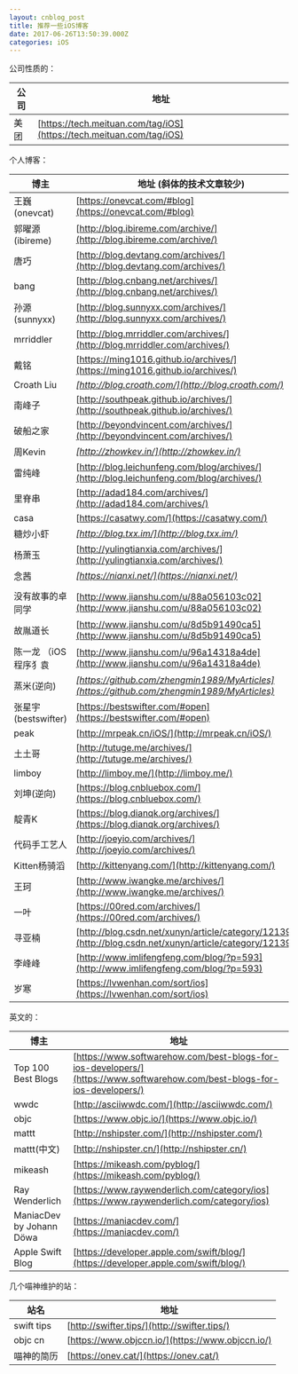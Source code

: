 ```yaml
---
layout: cnblog_post
title: 推荐一些iOS博客
date: 2017-06-26T13:50:39.000Z
categories: iOS
---
```


公司性质的：

| 公司 | 地址 |
| ----- | ----- |
| 美团 | [https://tech.meituan.com/tag/iOS](https://tech.meituan.com/tag/iOS) |

个人博客：

| 博主 | 地址 (斜体的技术文章较少)|
| ----- | ----- |
| 王巍(onevcat) | [https://onevcat.com/#blog](https://onevcat.com/#blog) |
| 郭曜源(ibireme) | [http://blog.ibireme.com/archive/](http://blog.ibireme.com/archive/) |
| 唐巧 | [http://blog.devtang.com/archives/](http://blog.devtang.com/archives/) |
| bang | [http://blog.cnbang.net/archives/](http://blog.cnbang.net/archives/) |
| 孙源(sunnyxx) | [http://blog.sunnyxx.com/archives/](http://blog.sunnyxx.com/archives/) |
| mrriddler | [http://blog.mrriddler.com/archives/](http://blog.mrriddler.com/archives/) |
| 戴铭 | [https://ming1016.github.io/archives/](https://ming1016.github.io/archives/) |
| Croath Liu | *[http://blog.croath.com/](http://blog.croath.com/)* |
| 南峰子 | [http://southpeak.github.io/archives/](http://southpeak.github.io/archives/) |
| 破船之家 | [http://beyondvincent.com/archives/](http://beyondvincent.com/archives/) |
| 周Kevin | *[http://zhowkev.in/](http://zhowkev.in/)* |
| 雷纯峰 | [http://blog.leichunfeng.com/blog/archives/](http://blog.leichunfeng.com/blog/archives/) |
| 里脊串 | [http://adad184.com/archives/](http://adad184.com/archives/) |
| casa | [https://casatwy.com/](https://casatwy.com/) |
| 糖炒小虾 | *[http://blog.txx.im/](http://blog.txx.im/)* |
| 杨萧玉 | [http://yulingtianxia.com/archives/](http://yulingtianxia.com/archives/) |
| 念茜 | *[https://nianxi.net/](https://nianxi.net/)* |
| | []() |
| 没有故事的卓同学 | [http://www.jianshu.com/u/88a056103c02](http://www.jianshu.com/u/88a056103c02) |
| 故胤道长 | [http://www.jianshu.com/u/8d5b91490ca5](http://www.jianshu.com/u/8d5b91490ca5) |
| 陈一龙 （iOS程序犭袁 | [http://www.jianshu.com/u/96a14318a4de](http://www.jianshu.com/u/96a14318a4de) |
| 蒸米(逆向) | *[https://github.com/zhengmin1989/MyArticles](https://github.com/zhengmin1989/MyArticles)* |
| 张星宇(bestswifter) | [https://bestswifter.com/#open](https://bestswifter.com/#open) |
| peak | [http://mrpeak.cn/iOS/](http://mrpeak.cn/iOS/) |
| 土土哥 | [http://tutuge.me/archives/](http://tutuge.me/archives/) |
| limboy | [http://limboy.me/](http://limboy.me/) |
| 刘坤(逆向) | [https://blog.cnbluebox.com/](https://blog.cnbluebox.com/) |
| 靛青K | [https://blog.dianqk.org/archives/](https://blog.dianqk.org/archives/) |
| 代码手工艺人 | [http://joeyio.com/archives/](http://joeyio.com/archives/) |
| Kitten杨骑滔 | [http://kittenyang.com/](http://kittenyang.com/) |
| 王珂 | [http://www.iwangke.me/archives/](http://www.iwangke.me/archives/) |
| 一叶 | [https://00red.com/archives/](https://00red.com/archives/) |
| 寻亚楠 | [http://blog.csdn.net/xunyn/article/category/1213985](http://blog.csdn.net/xunyn/article/category/1213985) |
| 李峰峰 | [http://www.imlifengfeng.com/blog/?p=593](http://www.imlifengfeng.com/blog/?p=593) |
| 岁寒 | [https://lvwenhan.com/sort/ios](https://lvwenhan.com/sort/ios) |

英文的：

| 博主 | 地址 |
| ----- | ----- |
| Top 100 Best Blogs | [https://www.softwarehow.com/best-blogs-for-ios-developers/](https://www.softwarehow.com/best-blogs-for-ios-developers/) |
| wwdc | [http://asciiwwdc.com/](http://asciiwwdc.com/) |
| objc | [https://www.objc.io/](https://www.objc.io/) |
| mattt | [http://nshipster.com/](http://nshipster.com/) |
| mattt(中文) | [http://nshipster.cn/](http://nshipster.cn/) |
| mikeash | [https://mikeash.com/pyblog/](https://mikeash.com/pyblog/) |
| Ray Wenderlich | [https://www.raywenderlich.com/category/ios](https://www.raywenderlich.com/category/ios) |
| ManiacDev by Johann Döwa | [https://maniacdev.com/](https://maniacdev.com/) |
| Apple Swift Blog | [https://developer.apple.com/swift/blog/](https://developer.apple.com/swift/blog/) |

几个喵神维护的站：

| 站名| 地址 |
| ----- | ----- |
| swift tips | [http://swifter.tips/](http://swifter.tips/)|
| objc cn | [https://www.objccn.io/](https://www.objccn.io/) |
| 喵神的简历 | [https://onev.cat/](https://onev.cat/) |


